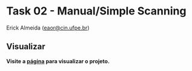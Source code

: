 # Task 02 - Manual/Simple Scanning
Erick Almeida (<eaor@cin.ufpe.br>)

## Visualizar

**Visite a [página](https://erickalmeida.com.br/rpn-stacker/manual-simple-scanning/) para visualizar o projeto.**
